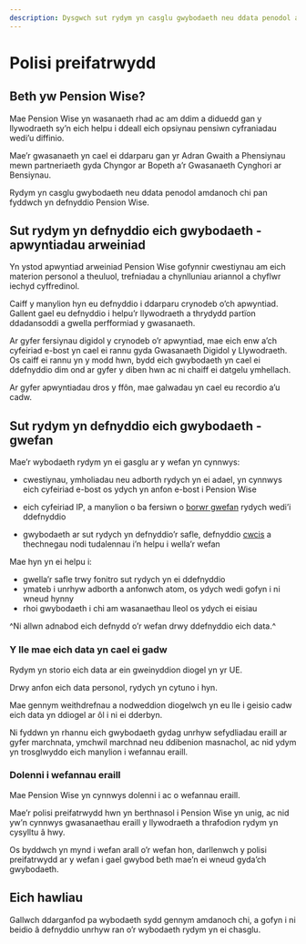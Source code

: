 ```yaml
---
description: Dysgwch sut rydym yn casglu gwybodaeth neu ddata penodol amdanoch chi pan fyddwch yn defnyddio Pension Wise.
---
```

# Polisi preifatrwydd

## Beth yw Pension Wise?

Mae Pension Wise yn wasanaeth rhad ac am ddim a diduedd gan y llywodraeth sy’n eich helpu i ddeall eich opsiynau pensiwn cyfraniadau wedi’u diffinio.

Mae’r gwasanaeth yn cael ei ddarparu gan yr Adran Gwaith a Phensiynau mewn partneriaeth gyda Chyngor ar Bopeth a’r Gwasanaeth Cynghori ar Bensiynau.

Rydym yn casglu gwybodaeth neu ddata penodol amdanoch chi pan fyddwch yn defnyddio Pension Wise.

## Sut rydym yn defnyddio eich gwybodaeth - apwyntiadau arweiniad

Yn ystod apwyntiad arweiniad Pension Wise gofynnir cwestiynau am eich materion personol a theuluol, trefniadau a chynlluniau ariannol a chyflwr iechyd cyffredinol.

Caiff y manylion hyn eu defnyddio i ddarparu crynodeb o’ch apwyntiad. Gallent gael eu defnyddio i helpu’r llywodraeth a thrydydd partïon ddadansoddi a gwella perfformiad y gwasanaeth.

Ar gyfer fersiynau digidol y crynodeb o’r apwyntiad, mae eich enw a’ch cyfeiriad e-bost yn cael ei rannu gyda Gwasanaeth Digidol y Llywodraeth. Os caiff ei rannu yn y modd hwn, bydd eich gwybodaeth yn cael ei ddefnyddio dim ond ar gyfer y diben hwn ac ni chaiff ei datgelu ymhellach.

Ar gyfer apwyntiadau dros y ffôn, mae galwadau yn cael eu recordio a’u cadw.

## Sut rydym yn defnyddio eich gwybodaeth - gwefan

Mae’r wybodaeth rydym yn ei gasglu ar y wefan yn cynnwys:

- cwestiynau, ymholiadau neu adborth rydych yn ei adael, yn cynnwys eich cyfeiriad e-bost os ydych yn anfon e-bost i Pension Wise

- eich cyfeiriad IP, a manylion o ba fersiwn o [borwr gwefan](https://www.gov.uk/help/browsers) rydych wedi’i ddefnyddio

- gwybodaeth ar sut rydych yn defnyddio’r safle, defnyddio [cwcis](/cy/cookies) a thechnegau nodi tudalennau i’n helpu i wella’r wefan

Mae hyn yn ei helpu i:

- gwella’r safle trwy fonitro sut rydych yn ei ddefnyddio
- ymateb i unrhyw adborth a anfonwch atom, os ydych wedi gofyn i ni wneud hynny
- rhoi gwybodaeth i chi am wasanaethau lleol os ydych ei eisiau

^Ni allwn adnabod eich defnydd o’r wefan drwy ddefnyddio eich data.^

### Y lle mae eich data yn cael ei gadw

Rydym yn storio eich data ar ein gweinyddion diogel yn yr UE.

Drwy anfon eich data personol, rydych yn cytuno i hyn.

Mae gennym weithdrefnau a nodweddion diogelwch yn eu lle i geisio cadw eich data yn ddiogel ar ôl i ni ei dderbyn.

Ni fyddwn yn rhannu eich gwybodaeth gydag unrhyw sefydliadau eraill ar gyfer marchnata, ymchwil marchnad neu ddibenion masnachol, ac nid ydym yn trosglwyddo eich manylion i wefannau eraill.

### Dolenni i wefannau eraill

Mae Pension Wise yn cynnwys dolenni i ac o wefannau eraill.

Mae’r polisi preifatrwydd hwn yn berthnasol i Pension Wise yn unig, ac nid yw’n cynnwys gwasanaethau eraill y llywodraeth a thrafodion rydym yn cysylltu â hwy.

Os byddwch yn mynd i wefan arall o’r wefan hon, darllenwch y polisi preifatrwydd ar y wefan i gael gwybod beth mae’n ei wneud gyda’ch gwybodaeth.

## Eich hawliau

Gallwch ddarganfod pa wybodaeth sydd gennym amdanoch chi, a gofyn i ni beidio â defnyddio unrhyw ran o’r wybodaeth rydym yn ei chasglu.
